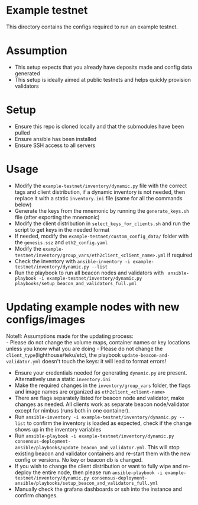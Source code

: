 # Example testnet

This directory contains the configs required to run an example testnet. 

# Assumption
- This setup expects that you already have deposits made and config data generated
- This setup is ideally aimed at public testnets and helps quickly provision validators

# Setup
- Ensure this repo is cloned locally and that the submodules have been pulled
- Ensure ansible has been installed
- Ensure SSH access to all servers

# Usage
- Modify the `example-testnet/inventory/dynamic.py` file with the correct tags and client distribution, if a dynamic inventory
is not needed, then replace it with a static `inventory.ini` file (same for all the commands below)
- Generate the keys from the mnemonic by running the `generate_keys.sh` file (after exporting the mnemonic)
- Modify the client distribution in `select_keys_for_clients.sh` and run the script to get keys in the needed format
- If needed, modify the `example-testnet/custom_config_data/` folder with the `genesis.ssz` and `eth2_config.yaml`
- Modify the `example-testnet/inventory/group_vars/eth2client_<client_name>.yml` if required
- Check the inventory with `ansible-inventory -i example-testnet/inventory/dynamic.py --list`
- Run the playbook to run all beacon nodes and validators with ` ansible-playbook -i example-testnet/inventory/dynamic.py playbooks/setup_beacon_and_validators_full.yml`

# Updating example nodes with new configs/images
Note!!: Assumptions made for the updating process:  
    - Please do not change the volume maps, container names or key locations unless you know what you are doing
    - Please do not change the `client_type`(lighthouse/teku/etc), the playbook `update-beacon-and-validator.yml` doesn't
touch the keys: it will lead to format errors!

- Ensure your credentials needed for generating `dynamic.py` are present. Alternatively use a static `inventory.ini`
- Make the required changes in the `inventory/group_vars` folder, the flags and image names are organized as `eth2client_<client-name>` 
- There are flags separately listed for beacon node and validator, make changes as needed. All clients work as separate
beacon node/validator except for nimbus (runs both in one container). 
- Run `ansible-inventory -i example-testnet/inventory/dynamic.py --list` to confirm the inventory is loaded as expected,
check if the change shows up in the inventory variables
- Run `ansible-playbook -i example-testnet/inventory/dynamic.py consensus-deployment-ansible/playbooks/update_beacon_and_validator.yml`. 
This will stop existing beacon and validator containers and re-start them with the new config or versions. No key or beacon db is changed.
- If you wish to change the client distribution or want to fully wipe and re-deploy the entire node, then please run 
`ansible-playbook -i example-testnet/inventory/dynamic.py consensus-deployment-ansible/playbooks/setup_beacon_and_validators_full.yml`
- Manually check the grafana dashboards or ssh into the instance and confirm changes. 